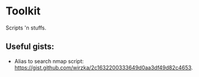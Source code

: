# Toolkit

Scripts 'n stuffs.

## Useful gists:
- Alias to search nmap script: https://gist.github.com/wirzka/2c1632200333649d0aa3df49d82c4653.
